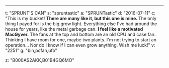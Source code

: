 ---
t: "SPRUNT'S CAN"
s: "spruntastic"
a: "SPRUNTastic"
d: "2016-07-11"
c: "This is my bucket! <strong>There are many like it, but this one is mine. </strong>The only thing I payed for is the big grow light. Everything else I've had around the house for years, like the metal garbage can. <strong>I feel like a motivated MacGyver.</strong> The fans at the top and bottom are an old CPU and case fan. Thinking I have room for one, maybe two plants.  I'm not trying to start an operation... Nor do I know if I can even grow anything. Wish me luck!"
v: "2251"
g: "bin,pcfan,ufo"

z: "B000AS2AKK,B01B4GQ6MO"
